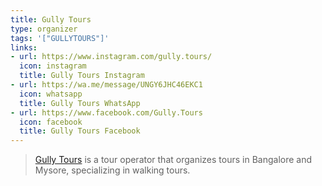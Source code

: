 ```yaml
---
title: Gully Tours
type: organizer
tags: '["GULLYTOURS"]'
links:
- url: https://www.instagram.com/gully.tours/
  icon: instagram
  title: Gully Tours Instagram
- url: https://wa.me/message/UNGY6JHC46EKC1
  icon: whatsapp
  title: Gully Tours WhatsApp
- url: https://www.facebook.com/Gully.Tours
  icon: facebook
  title: Gully Tours Facebook
--- 
```

> [Gully Tours](https://www.gully.tours/) is a tour operator that organizes
tours in Bangalore and Mysore, specializing in walking tours.